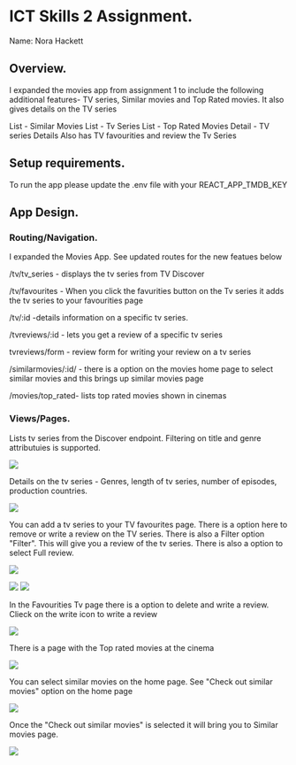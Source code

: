 # ICT Skills 2 Assignment.
Name: Nora Hackett

## Overview.
I expanded the movies app from assignment 1 to include the following additional features- TV series, Similar movies and Top Rated movies. It also gives details on the TV series 

List - Similar Movies 
List - Tv Series 
List - Top Rated Movies 
Detail - TV series Details 
Also has TV favourities and review the Tv Series 

## Setup requirements.
To run the app please update the .env file with your REACT_APP_TMDB_KEY


## App Design.
### Routing/Navigation.
I expanded the Movies App. See updated routes for the new featues below 

/tv/tv_series - displays the tv series from TV Discover

/tv/favourites - When you click the favurities button on the Tv series it adds the tv series to your favourities page 

/tv/:id -details information on a specific tv series.

/tvreviews/:id - lets you get a review of a specific tv series  

tvreviews/form - review form for writing your review on a tv series

/similarmovies/:id/ - there is a option on the movies home page to select similar movies and this brings up similar movies page

/movies/top_rated- lists top rated movies shown in cinemas



### Views/Pages.

Lists tv series from the Discover endpoint. Filtering on title and genre attributuies is supported. 

![][d1]

Details on the tv series - Genres, length of tv series, number of episodes, production countries. 

![][tvdetail]

You can add a tv series to your TV favourites page. There is a option here to remove or write a review on the TV series. 
There is also a Filter option "Filter". This will give you a review of the tv series. There is also a option to select Full review. 

![][tvF]

![][review]
![][fullreview]


In the Favourities Tv page there is a option to delete and write a review. Clieck on the write icon to  write a review   

![][writereview]

There is a page with the Top rated movies at the cinema

![][top_rated]


You can select similar movies on the home page. See "Check out similar movies" option on the home page

![][d2]

Once the "Check out similar movies" is selected it will bring you to Similar movies page. 

![][similar]


[d1]: ./public/images/tvdiscover1.png
[tvdetail]: ./public/images/tvdetail.png
[tvF]: ./public/images/favouritetv.png
[writereview]: ./public/images/tvreview.png
[top_rated]: ./public/images/toprated.png
[top_rated]: ./public/images/toprated.png
[d2]: ./public/images/discovermovies.png
[similar]: ./public/images/similarmovies.png
[fullreview]: ./public/images/similarmovies.png
[review]: ./public/images/review.png